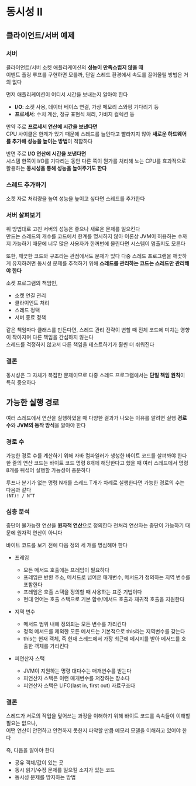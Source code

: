 # 동시성 II

## 클라이언트/서버 예제

### 서버
클라이언트/서버 소켓 애플리케이션의 **성능이 만족스럽지 않을 때**   
이벤트 폴링 루프를 구현하면 모를까, 단일 스레드 환경에서 속도를 끌어올릴 방법은 거의 없다

먼저 애플리케이션이 어디서 시간을 보내는지 알아야 한다
- **I/O**: 소켓 사용, 데이터 베이스 연결, 가상 메모리 스와핑 기다리기 등
- **프로세서**: 수치 계산, 정규 표현식 처리, 가비지 컬렉션 등

만약 주로 **프로세서 연산에 시간을 보낸다면**    
CPU 사이클은 한계가 있기 때문에 스레드를 늘인다고 빨라지지 않아 **새로운 하드웨어를 추가해 성능을 높이는 방법**이 적합하다

반면 주로 **I/O 연산에 시간을 보낸다면**     
시스템 한쪽이 I/O를 기다리는 동안 다른 쪽이 뭔가를 처리해 노는 CPU를 효과적으로 활용하는 **동시성을 통해 성능을 높여주기도 한다**

### 스레드 추가하기
소켓 자료 처리량을 높여 성능을 높이고 싶다면 스레드를 추가한다

### 서버 살펴보기
위 방법대로 고친 서버의 성능은 좋으나 새로운 문제를 일으킨다    
만드는 스레드의 개수를 코드에서 한계를 명시하지 않아 이론상 JVM이 허용하는 수까지 가능하기 때문에 너무 많은 사용자가 한꺼번에 몰린다면 시스템이 멈출지도 모른다

또한, 깨끗한 코드와 구조라는 관점에서도 문제가 있다
다중 스레드 프로그램을 깨끗하게 유지하려면 동시성 문제를 추적하기 위해 **스레드를 관리하는 코드는 스레드만 관리해야 한다**

소켓 프로그램의 책임인,
- 소켓 연결 관리
- 클라이언트 처리
- 스레드 정택
- 서버 종료 정책    

같은 책임마다 클래스를 만든다면, 스레드 관리 전략이 변할 때 전체 코드에 미치는 영향이 작아지며 다른 책임을 간섭하지 않는다   
스레드를 걱정하지 않고서 다른 책임을 테스트하기가 훨씬 더 쉬워진다

### 결론
동시성은 그 자체가 복잡한 문제이므로 다중 스레드 프로그램에서는 **단일 책임 원칙**이 특히 중요하다


## 가능한 실행 경로
여러 스레드에서 연산을 실행하였을 때 다양한 결과가 나오는 이유를 알려면 실행 **경로 수**와 **JVM의 동작 방식**을 알아야 한다

### 경로 수
가능한 경로 수를 계산하기 위해 자바 컴파일러가 생성한 바이트 코드를 살펴봐야 한다   
한 줄의 연산 코드는 바이트 코드 명령 8개에 해당한다고 했을 때 여러 스레드에서 명령 8개를 뒤섞어 실행할 가능성이 충분하다   

루프나 분기가 없는 명령 N개를 스레드 T개가 차례로 실행한다면 가능한 경로의 수는 다음과 같다  
```(NT)! / N^T```

### 심층 분석
중단이 불가능한 연산을 **원자적 연산**으로 정의한다
전처리 연산자는 중단이 가능하기 때문에 원자적 연산이 아니다

바이트 코드를 보기 전에 다음 정의 세 개를 명심해야 한다   
- 프레임
  - 모든 메서드 호출에는 프레임이 필요하다
  - 프레임은 반환 주소, 메서드로 넘어온 매개변수, 메서드가 정의하는 지역 변수를 포함한다
  - 프레임은 호출 스택을 정의할 때 사용하는 표준 기법이다
  - 현대 언어는 호출 스택으로 기본 함수/메서드 호출과 재귀적 호출을 지원한다

- 지역 변수
  - 메서드 범위 내에 정의되는 모든 변수를 가리킨다
  - 정적 메서드를 제외한 모든 메서드는 기본적으로 this라는 지역변수를 갖는다
  - this는 현재 객체, 즉 현재 스레드에서 가장 최근에 메시지를 받아 메서드를 호출한 객체를 가리킨다

- 피연산자 스택
  - JVM이 지원하는 명령 대다수는 매개변수를 받는다
  - 피연산자 스택은 이런 매개변수를 저장하는 장소다
  - 피연산자 스택은 LIFO(last in, first out) 자료구조다

### 결론
스레드가 서로의 작업을 덮어쓰는 과정을 이해하기 위해 바이트 코드를 속속들이 이해할 필요는 없으나,   
어떤 연산이 안전하고 안전하지 못한지 파악할 만큼 메모리 모델을 이해하고 있어야 한다

즉, 다음을 알아야 한다
- 공유 객체/값이 있는 곳
- 동시 읽기/수정 문제를 일으킬 소지가 있는 코드
- 동시성 문제를 방지하는 방법

